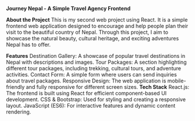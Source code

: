 **Journey Nepal - A Simple Travel Agency Frontend**


**About the Project**
This is my second web project using React. It is a simple frontend web application designed to encourage and help people plan their visit to the beautiful country of Nepal. Through this project, I aim to showcase the natural beauty, cultural heritage, and exciting adventures Nepal has to offer.

**Features**
Destination Gallery: A showcase of popular travel destinations in Nepal with descriptions and images.
Tour Packages: A section highlighting different tour packages, including trekking, cultural tours, and adventure activities.
Contact Form: A simple form where users can send inquiries about travel packages.
Responsive Design: The web application is mobile-friendly and fully responsive for different screen sizes.
**Tech Stack**
React.js: The frontend is built using React for efficient component-based UI development.
CSS & Bootstrap: Used for styling and creating a responsive layout.
JavaScript (ES6): For interactive features and dynamic content rendering.
